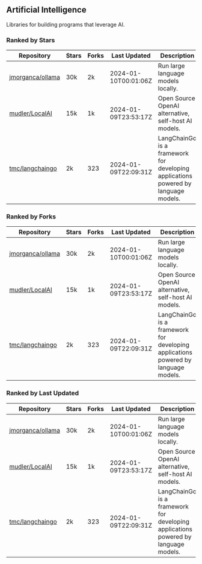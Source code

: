 ## Artificial Intelligence

Libraries for building programs that leverage AI.

### Ranked by Stars

| Repository | Stars | Forks | Last Updated | Description | 
|------------|-------|-------|--------------|-------------|
| [jmorganca/ollama](https://github.com/jmorganca/ollama) | 30k | 2k | 2024-01-10T00:01:06Z |  Run large language models locally. |
| [mudler/LocalAI](https://github.com/mudler/LocalAI) | 15k | 1k | 2024-01-09T23:53:17Z |  Open Source OpenAI alternative, self-host AI models. |
| [tmc/langchaingo](https://github.com/tmc/langchaingo) | 2k | 323 | 2024-01-09T22:09:31Z |  LangChainGo is a framework for developing applications powered by language models. |

### Ranked by Forks

| Repository | Stars | Forks | Last Updated | Description | 
|------------|-------|-------|--------------|-------------|
| [jmorganca/ollama](https://github.com/jmorganca/ollama) | 30k | 2k | 2024-01-10T00:01:06Z |  Run large language models locally. |
| [mudler/LocalAI](https://github.com/mudler/LocalAI) | 15k | 1k | 2024-01-09T23:53:17Z |  Open Source OpenAI alternative, self-host AI models. |
| [tmc/langchaingo](https://github.com/tmc/langchaingo) | 2k | 323 | 2024-01-09T22:09:31Z |  LangChainGo is a framework for developing applications powered by language models. |

### Ranked by Last Updated

| Repository | Stars | Forks | Last Updated | Description | 
|------------|-------|-------|--------------|-------------|
| [jmorganca/ollama](https://github.com/jmorganca/ollama) | 30k | 2k | 2024-01-10T00:01:06Z |  Run large language models locally. |
| [mudler/LocalAI](https://github.com/mudler/LocalAI) | 15k | 1k | 2024-01-09T23:53:17Z |  Open Source OpenAI alternative, self-host AI models. |
| [tmc/langchaingo](https://github.com/tmc/langchaingo) | 2k | 323 | 2024-01-09T22:09:31Z |  LangChainGo is a framework for developing applications powered by language models. |

